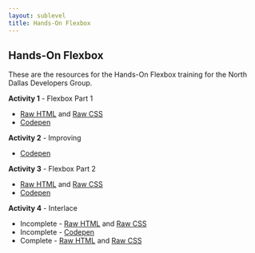 ```yaml
---
layout: sublevel
title: Hands-On Flexbox
---
```


## Hands-On Flexbox

These are the resources for the Hands-On Flexbox training for the North Dallas Developers Group.

**Activity 1** - Flexbox Part 1

* [Raw HTML](part-1.html) and [Raw CSS](parts-1-and-2.css)
* [Codepen](https://codepen.io/mallioch/pen/GzMvxY?editors=1100)

**Activity 2** - Improving

* [Codepen](https://codepen.io/mallioch/pen/REJVjz?editors=1100#0)

**Activity 3** - Flexbox Part 2

* [Raw HTML](part-2.html) and [Raw CSS](parts-1-and-2.css)
* [Codepen](https://codepen.io/mallioch/pen/VgMzxX?editors=1100#0)

**Activity 4** - Interlace

* Incomplete - [Raw HTML](interlace.html) and [Raw CSS](interlace.css)
* Incomplete - [Codepen](https://codepen.io/mallioch/pen/mvBMGz?editors=1100#0)
* Complete - [Raw HTML](interlace-complete.html) and [Raw CSS](interlace-complete.css)

